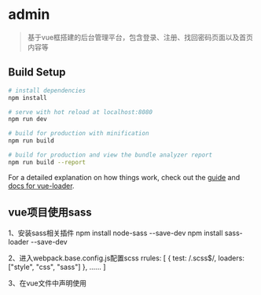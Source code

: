 # admin

> 基于vue框搭建的后台管理平台，包含登录、注册、找回密码页面以及首页内容等

## Build Setup

``` bash
# install dependencies
npm install

# serve with hot reload at localhost:8080
npm run dev

# build for production with minification
npm run build

# build for production and view the bundle analyzer report
npm run build --report
```

For a detailed explanation on how things work, check out the [guide](http://vuejs-templates.github.io/webpack/) and [docs for vue-loader](http://vuejs.github.io/vue-loader).

## vue项目使用sass

1、安装sass相关插件 
npm install node-sass --save-dev
npm install sass-loader --save-dev

2、进入webpack.base.config.js配置scss 
rrules: [
     {
        test: /\.scss$/,
        loaders: ["style", "css", "sass"]
      },
      ......
]

3、在vue文件中声明使用
<style lang="scss" rel="stylesheet/scss"></style>

